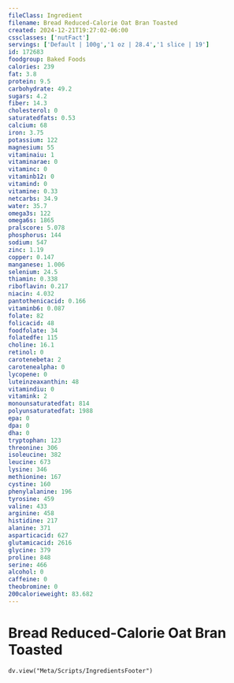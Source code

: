 ```yaml
---
fileClass: Ingredient
filename: Bread Reduced-Calorie Oat Bran Toasted
created: 2024-12-21T19:27:02-06:00
cssclasses: ['nutFact']
servings: ['Default | 100g','1 oz | 28.4','1 slice | 19']
id: 172683
foodgroup: Baked Foods
calories: 239
fat: 3.8
protein: 9.5
carbohydrate: 49.2
sugars: 4.2
fiber: 14.3
cholesterol: 0
saturatedfats: 0.53
calcium: 68
iron: 3.75
potassium: 122
magnesium: 55
vitaminaiu: 1
vitaminarae: 0
vitaminc: 0
vitaminb12: 0
vitamind: 0
vitamine: 0.33
netcarbs: 34.9
water: 35.7
omega3s: 122
omega6s: 1865
pralscore: 5.078
phosphorus: 144
sodium: 547
zinc: 1.19
copper: 0.147
manganese: 1.006
selenium: 24.5
thiamin: 0.338
riboflavin: 0.217
niacin: 4.032
pantothenicacid: 0.166
vitaminb6: 0.087
folate: 82
folicacid: 48
foodfolate: 34
folatedfe: 115
choline: 16.1
retinol: 0
carotenebeta: 2
carotenealpha: 0
lycopene: 0
luteinzeaxanthin: 48
vitamindiu: 0
vitamink: 2
monounsaturatedfat: 814
polyunsaturatedfat: 1988
epa: 0
dpa: 0
dha: 0
tryptophan: 123
threonine: 306
isoleucine: 382
leucine: 673
lysine: 346
methionine: 167
cystine: 160
phenylalanine: 196
tyrosine: 459
valine: 433
arginine: 458
histidine: 217
alanine: 371
asparticacid: 627
glutamicacid: 2616
glycine: 379
proline: 848
serine: 466
alcohol: 0
caffeine: 0
theobromine: 0
200calorieweight: 83.682
---
```


# Bread Reduced-Calorie Oat Bran Toasted

```dataviewjs
dv.view("Meta/Scripts/IngredientsFooter")
```